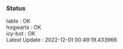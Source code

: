### Status


table : OK  
hogwarts : OK  
icy-bot : OK  
Latest Update : 2022-12-01 00:49:19.433966
